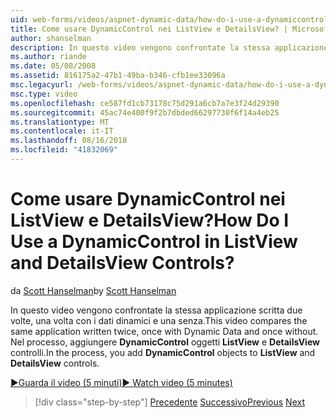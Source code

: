 ```yaml
---
uid: web-forms/videos/aspnet-dynamic-data/how-do-i-use-a-dynamiccontrol-in-listview-and-detailsview-controls
title: Come usare DynamicControl nei ListView e DetailsView? | Microsoft Docs
author: shanselman
description: In questo video vengono confrontate la stessa applicazione scritta due volte, una volta con i dati dinamici e una senza. Nel processo, è aggiungere oggetti DynamicControl a ListView un...
ms.author: riande
ms.date: 05/08/2008
ms.assetid: 816175a2-47b1-49ba-b346-cfb1ee33096a
msc.legacyurl: /web-forms/videos/aspnet-dynamic-data/how-do-i-use-a-dynamiccontrol-in-listview-and-detailsview-controls
msc.type: video
ms.openlocfilehash: ce587fd1cb73178c75d291a6cb7a7e3f24d29390
ms.sourcegitcommit: 45ac74e400f9f2b7dbded66297730f6f14a4eb25
ms.translationtype: MT
ms.contentlocale: it-IT
ms.lasthandoff: 08/16/2018
ms.locfileid: "41832069"
---
```

<a name="how-do-i-use-a-dynamiccontrol-in-listview-and-detailsview-controls"></a><span data-ttu-id="baae2-105">Come usare DynamicControl nei ListView e DetailsView?</span><span class="sxs-lookup"><span data-stu-id="baae2-105">How Do I Use a DynamicControl in ListView and DetailsView Controls?</span></span>
====================
<span data-ttu-id="baae2-106">da [Scott Hanselman](https://github.com/shanselman)</span><span class="sxs-lookup"><span data-stu-id="baae2-106">by [Scott Hanselman](https://github.com/shanselman)</span></span>

<span data-ttu-id="baae2-107">In questo video vengono confrontate la stessa applicazione scritta due volte, una volta con i dati dinamici e una senza.</span><span class="sxs-lookup"><span data-stu-id="baae2-107">This video compares the same application written twice, once with Dynamic Data and once without.</span></span> <span data-ttu-id="baae2-108">Nel processo, aggiungere **DynamicControl** oggetti **ListView** e **DetailsView** controlli.</span><span class="sxs-lookup"><span data-stu-id="baae2-108">In the process, you add **DynamicControl** objects to **ListView** and **DetailsView** controls.</span></span>

[<span data-ttu-id="baae2-109">&#9654;Guarda il video (5 minuti)</span><span class="sxs-lookup"><span data-stu-id="baae2-109">&#9654; Watch video (5 minutes)</span></span>](https://channel9.msdn.com/Blogs/ASP-NET-Site-Videos/how-do-i-use-a-dynamiccontrol-in-listview-and-detailsview-controls)

> [!div class="step-by-step"]
> <span data-ttu-id="baae2-110">[Precedente](how-do-i-display-unknown-datatypes.md)
> [Successivo](getting-started-with-dynamic-data.md)</span><span class="sxs-lookup"><span data-stu-id="baae2-110">[Previous](how-do-i-display-unknown-datatypes.md)
[Next](getting-started-with-dynamic-data.md)</span></span>
